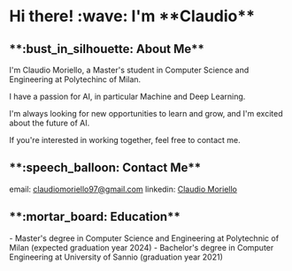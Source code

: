 <h1>Hi there! :wave: I'm **Claudio**</h1>

<h2>**:bust_in_silhouette: About Me**</h2>

I'm Claudio Moriello, a Master's student in Computer Science and Engineering at Polytechinc of Milan. 

I have a passion for AI, in particular Machine and Deep Learning.

I'm always looking for new opportunities to learn and grow, and I'm excited about the future of AI. 

If you're interested in working together, feel free to contact me.

<h2>**:speech_balloon: Contact Me**</h2>

email: claudiomoriello97@gmail.com
linkedin: [Claudio Moriello](https://www.linkedin.com/in/claudio-moriello-9308bb165/)

<h2>**:mortar_board: Education**</h2>
- Master's degree in Computer Science and Engineering at Polytechnic of Milan (expected graduation year 2024)
- Bachelor's degree in Computer Engineering at University of Sannio (graduation year 2021)
